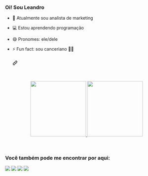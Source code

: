 ### Oi! Sou Leandro
- 🔭 Atualmente sou analista de marketing
- 💻 Estou aprendendo programação
- 😄 Pronomes: ele/dele
- ⚡ Fun fact: sou canceriano 🤷‍♂️

    <div class="d-flex flex-justify-between">
      <div class="text-mono text-small mb-3">
        <a href="https://github.com/Leandroapolinario" class="no-underline Link--primary">
              <article class="markdown-body entry-content container-lg f5" itemprop="text">
      <h3 dir="auto">
        <a id="user-content-olá-eu-sou-leandro-apolinário-leite-" class="anchor" aria-hidden="true" tabindex="-1" href="#olá-eu-sou-leandro-apolinário-leite-" style="color: white;">
          <svg class="octicon octicon-link" viewBox="0 0 16 16" version="1.1" width="16" height="16" aria-hidden="true">
            <path d="m7.775 3.275 1.25-1.25a3.5 3.5 0 1 1 4.95 4.95l-2.5 2.5a3.5 3.5 0 0 1-4.95 0 .751.751 0 0 1 .018-1.042.751.751 0 0 1 1.042-.018 1.998 1.998 0 0 0 2.83 0l2.5-2.5a2.002 2.002 0 0 0-2.83-2.83l-1.25 1.25a.751.751 0 0 1-1.042-.018.751.751 0 0 1-.018-1.042Zm-4.69 9.64a1.998 1.998 0 0 0 2.83 0l1.25-1.25a.751.751 0 0 1 1.042.018.751.751 0 0 1 .018 1.042l-1.25 1.25a3.5 3.5 0 1 1-4.95-4.95l2.5-2.5a3.5 3.5 0 0 1 4.95 0 .751.751 0 0 1-.018 1.042.751.751 0 0 1-1.042.018 1.998 1.998 0 0 0-2.83 0l-2.5 2.5a1.998 1.998 0 0 0 0 2.83Z">
            </path>
          </svg>
        </a>
      </h3>
      <br><br>
      <div align="center" dir="auto">
        <a href="https://github.com/Leandroapolinario">
          <img height="180em" src="https://github-readme-stats.vercel.app/api?username=Leandroapolinario&show_icons=true&theme=midnight-purple&include_all_commits=true&count_private=true" style="max-width: 100%;">
          <img height="180em" src="https://github-readme-stats.vercel.app/api/top-langs/?username=Leandroapolinario&layout=compact&langs_count=7&theme=midnight-purple" style="max-width: 100%;">
        </a>
      </div>
      <br><br>

### Você também pode me encontrar por aqui:

  <a href="https://www.instagram.com/leandroapolinarioleite/" target="_blank"><img src="https://img.shields.io/badge/-Instagram-%23E4405F?style=for-the-badge&logo=instagram&logoColor=white" target="_blank"></a>
  <a href = "mailto:leandro.ap.leite@gmail.com"><img src="https://img.shields.io/badge/-Gmail-%23333?style=for-the-badge&logo=gmail&logoColor=white" target="_blank"></a>
  <a href="https://www.linkedin.com/in/leandroapleite/" target="_blank"><img src="https://img.shields.io/badge/-LinkedIn-%230077B5?style=for-the-badge&logo=linkedin&logoColor=white" target="_blank"></a> 
 <a href="https://web.dio.me/users/Leandro_ap_leite" target="_blank"><img src="https://img.shields.io/badge/-Meu%20Perfil%20Dio-%238a2be2?style=for-the-badge&logo=dio&logoColor=white" target="_blank"></a>
</div>
  </div>
</div>
